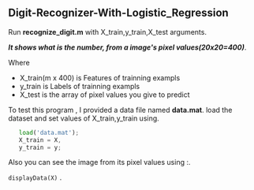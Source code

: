 ## Digit-Recognizer-With-Logistic_Regression

Run __recognize_digit.m__ with X_train,y_train,X_test arguments.

_**It shows what is the number, from a image's pixel values(20x20=400)**_.

Where 
- X_train(m x 400) is Features of trainning exampls
- y_train is Labels of trainning exampls
- X_test is the array of pixel values you give to predict

To test this program , I provided a data file named __data.mat__.
load the dataset and set values of X_train,y_train using.
```Octave
   load('data.mat');
   X_train = X, 
   y_train = y;
```
   
Also you can see the image from its pixel values using :.

`displayData(X)` .
